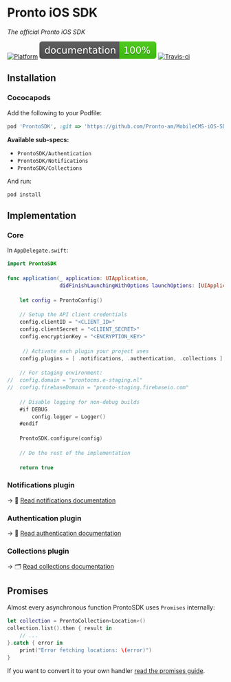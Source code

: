 # Pronto iOS SDK

_The official Pronto iOS SDK_

[![Platform](https://img.shields.io/badge/platform-iOS-lightgrey.svg)](http://cocoadocs.org/docsets/Natrium) 
[![Documented](documentation/badge.svg)](documentation/index.html)
[![Travis-ci](https://travis-ci.com/Pronto-am/MobileCMS-iOS-SDK.svg?branch=master)](https://travis-ci.com/Pronto-am/MobileCMS-iOS-SDK)

## Installation

### Cococapods

Add the following to your Podfile:

```ruby
pod 'ProntoSDK', :git => 'https://github.com/Pronto-am/MobileCMS-iOS-SDK.git'
```

**Available sub-specs:**

- `ProntoSDK/Authentication`
- `ProntoSDK/Notifications`
- `ProntoSDK/Collections`

And run:

```shell
pod install
```

## Implementation

### Core

In `AppDelegate.swift`:

```swift
import ProntoSDK

func application(_ application: UIApplication,
                 didFinishLaunchingWithOptions launchOptions: [UIApplicationLaunchOptionsKey: Any]?) -> Bool {

    let config = ProntoConfig()
    
    // Setup the API client credentials
    config.clientID = "<CLIENT_ID>"
    config.clientSecret = "<CLIENT_SECRET>"
    config.encryptionKey = "<ENCRYPTION_KEY>"
    
     // Activate each plugin your project uses
    config.plugins = [ .notifications, .authentication, .collections ]
    
    // For staging environment:
//  config.domain = "prontocms.e-staging.nl"
//  config.firebaseDomain = "pronto-staging.firebaseio.com"
    
    // Disable logging for non-debug builds
    #if DEBUG
        config.logger = Logger()
    #endif
    
    ProntoSDK.configure(config)
    
    // Do the rest of the implementation
    
    return true
```

### Notifications plugin

 → 📯  [Read notifications documentation](docs/NOTIFICATIONS.md)

### Authentication plugin

 → 🔐 [Read authentication documentation](docs/AUTHENTICATION.md)

### Collections plugin

 → 🗂 [Read collections documentation](docs/COLLECTIONS.md)

## Promises

Almost every asynchronous function ProntoSDK uses `Promises` internally:

```swift
let collection = ProntoCollection<Location>()
collection.list().then { result in
    // ...
}.catch { error in 
    print("Error fetching locations: \(error)")
}
```

If you want to convert it to your own handler [read the promises guide](docs/PROMISES.md).